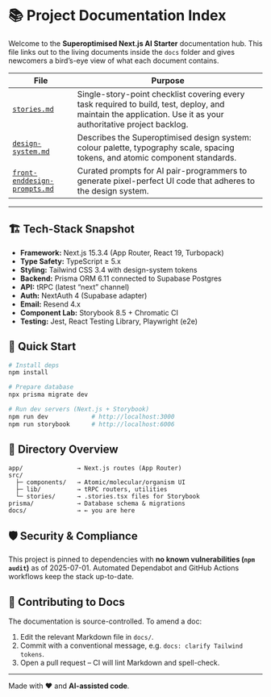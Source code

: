 # 📚 Project Documentation Index

Welcome to the **Superoptimised Next.js AI Starter** documentation hub. This file links out to the living documents inside the `docs` folder and gives newcomers a bird’s-eye view of what each document contains.

| File | Purpose |
|------|---------|
| [`stories.md`](./stories.md) | Single-story-point checklist covering every task required to build, test, deploy, and maintain the application. Use it as your authoritative project backlog. |
| [`design-system.md`](./design-system.md) | Describes the Superoptimised design system: colour palette, typography scale, spacing tokens, and atomic component standards. |
| [`front-enddesign-prompts.md`](./front-enddesign-prompts.md) | Curated prompts for AI pair-programmers to generate pixel-perfect UI code that adheres to the design system. |

---

## 🏗️ Tech-Stack Snapshot

- **Framework:** Next.js 15.3.4 (App Router, React 19, Turbopack)
- **Type Safety:** TypeScript ≥ 5.x
- **Styling:** Tailwind CSS 3.4 with design-system tokens
- **Backend:** Prisma ORM 6.11 connected to Supabase Postgres
- **API:** tRPC (latest “next” channel)
- **Auth:** NextAuth 4 (Supabase adapter)
- **Email:** Resend 4.x
- **Component Lab:** Storybook 8.5 + Chromatic CI
- **Testing:** Jest, React Testing Library, Playwright (e2e)

## 🚀 Quick Start

```bash
# Install deps
npm install

# Prepare database
npx prisma migrate dev

# Run dev servers (Next.js + Storybook)
npm run dev            # http://localhost:3000
npm run storybook      # http://localhost:6006
```

## 📂 Directory Overview

```
app/               → Next.js routes (App Router)
src/
  ├─ components/   → Atomic/molecular/organism UI
  ├─ lib/          → tRPC routers, utilities
  └─ stories/      → .stories.tsx files for Storybook
prisma/            → Database schema & migrations
docs/              → ← you are here
```

## 🛡️ Security & Compliance

This project is pinned to dependencies with **no known vulnerabilities (`npm audit`)** as of 2025-07-01. Automated Dependabot and GitHub Actions workflows keep the stack up-to-date.

## 📄 Contributing to Docs

The documentation is source-controlled. To amend a doc:

1. Edit the relevant Markdown file in `docs/`.
2. Commit with a conventional message, e.g. `docs: clarify Tailwind tokens`.
3. Open a pull request – CI will lint Markdown and spell-check.

---

Made with ❤️ and **AI-assisted code**.
